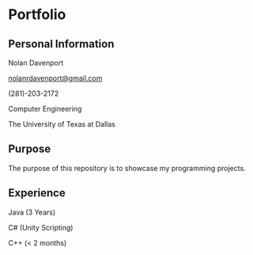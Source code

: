 # Portfolio
## Personal Information
Nolan Davenport

nolanrdavenport@gmail.com

(281)-203-2172

Computer Engineering

The University of Texas at Dallas

## Purpose
The purpose of this repository is to showcase my programming projects. 

## Experience
Java (3 Years)

C# (Unity Scripting)

C++ (< 2 months)


